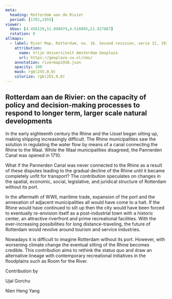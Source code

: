 ```yaml
---
meta:
  heading: Rotterdam aan de Rivier
  period: [1701,1955]
viewer:
  bbox: [4.456129,51.890879,4.516085,51.927867]
  rotation: 0
allmaps:
  - label: River Map, Rotterdam, no. 18. Second revision, serie II, 1936, scale 1:5,000. Geoplaza, VU Amsterdam. Signature LL.11007gk.
    attribution:
      name: Vrije Universiteit Amsterdam Geoplaza
      url: https://geoplaza.vu.nl/cms/
    annotation: rivermap1936.json
    opacity: 100
    mask: rgb(255,0,0)
    colorize: rgb(255,0,0)
---
```

## Rotterdam aan de Rivier: on the capacity of policy and decision-making processes to respond to longer term, larger scale natural developments

In the early eighteenth century the Rhine and the IJssel began silting up, making shipping increasingly difficult. The Rhine municipalities saw the solution in regulating the water flow by means of a canal connecting the Rhine to the Waal. While the Waal municipalities disagreed, the Pannerden Canal was opened in 1710.

What if the Pannerden Canal was never connected to the Rhine as a result of these disputes leading to the gradual decline of the Rhine until it became completely unfit for transport? The contribution speculates on changes in the spatial, economic, social, legislative, and juridical structure of Rotterdam without its port.

In the aftermath of WWll, maritime trade, expansion of the port and the annexation of adjacent municipalities all would have come to a halt. If the Rhine would have continued to silt up then the city would have been forced to eventually re-envision itself as a post-industrial town with a historic center, an attractive riverfront and prime recreational facilities. With the ever-increasing possibilities for long distance-traveling, the future of Rotterdam would revolve around tourism and service industries.

Nowadays it is difficult to imagine Rotterdam without its port. However, with worsening climate change the eventual silting of the Rhine becomes credible. This contribution aims to rethink the status quo and draw an alternative lineage with contemporary recreational initiatives in the floodplains such as Room for the River.


Contribution by 

Ujal Gorchu

Nien Heng Yang

